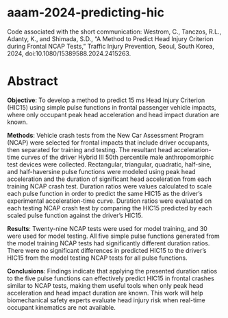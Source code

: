 # aaam-2024-predicting-hic
Code associated with the short communication: Westrom, C., Tanczos, R.L., Adanty, K., and Shimada, S.D., “A Method to Predict Head Injury Criterion during Frontal NCAP Tests,” Traffic Injury Prevention, Seoul, South Korea, 2024, doi:10.1080/15389588.2024.2415263.

# Abstract
**Objective**: To develop a method to predict 15 ms Head Injury Criterion (HIC15) using simple pulse functions in frontal passenger vehicle impacts, where only occupant peak head acceleration and head impact duration are known.

**Methods**: Vehicle crash tests from the New Car Assessment Program (NCAP) were selected for frontal impacts that include driver occupants, then separated for training and testing. The resultant head acceleration-time curves of the driver Hybrid III 50th percentile male anthropomorphic test devices were collected. Rectangular, triangular, quadratic, half-sine, and half-haversine pulse functions were modeled using peak head acceleration and the duration of significant head acceleration from each training NCAP crash test. Duration ratios were values calculated to scale each pulse function in order to predict the same HIC15 as the driver’s experimental acceleration-time curve. Duration ratios were evaluated on each testing NCAP crash test by comparing the HIC15 predicted by each scaled pulse function against the driver’s HIC15.

**Results**: Twenty-nine NCAP tests were used for model training, and 30 were used for model testing. All five simple pulse functions generated from the model training NCAP tests had significantly different duration ratios. There were no significant differences in predicted HIC15 to the driver’s HIC15 from the model testing NCAP tests for all pulse functions.

**Conclusions**: Findings indicate that applying the presented duration ratios to the five pulse functions can effectively predict HIC15 in frontal crashes similar to NCAP tests, making them useful tools when only peak head acceleration and head impact duration are known. This work will help biomechanical safety experts evaluate head injury risk when real-time occupant kinematics are not available.
